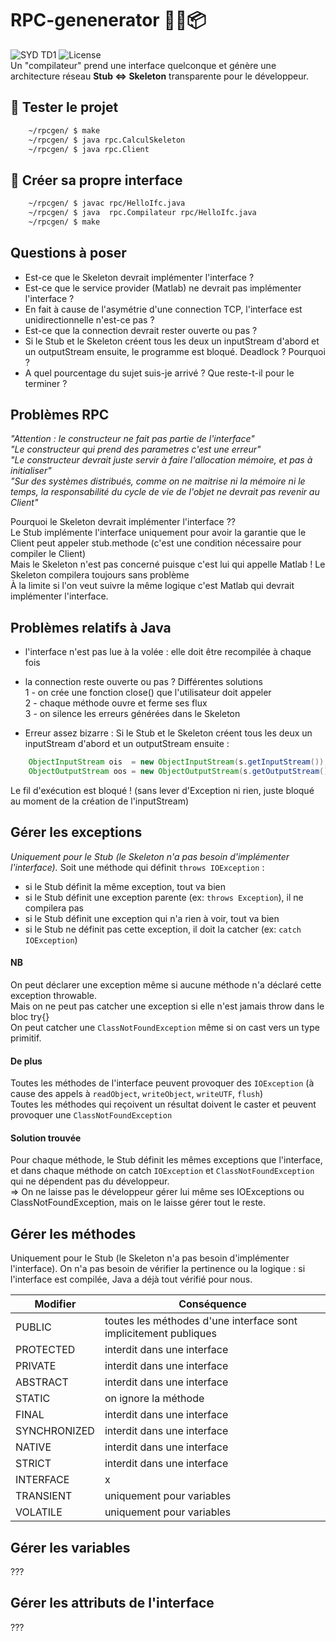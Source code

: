 # RPC-genenerator :pencil::twisted_rightwards_arrows::package:
![SYD TD1](https://img.shields.io/static/v1.svg?label=SYD&message=TD1&color=2aaee6&style=flat)
![License](https://img.shields.io/static/v1.svg?label=License&message=None&color=aaaaaa&style=flat)<br>
Un "compilateur" prend une interface quelconque et génère une architecture réseau **Stub <=> Skeleton** transparente pour le développeur.

## :construction_worker: Tester le projet
```sh
    ~/rpcgen/ $ make
    ~/rpcgen/ $ java rpc.CalculSkeleton
    ~/rpcgen/ $ java rpc.Client
```

## :rocket: Créer sa propre interface
```sh
    ~/rpcgen/ $ javac rpc/HelloIfc.java
    ~/rpcgen/ $ java  rpc.Compilateur rpc/HelloIfc.java
    ~/rpcgen/ $ make
```

## Questions à poser
- Est-ce que le Skeleton devrait implémenter l'interface ?
- Est-ce que le service provider (Matlab) ne devrait pas implémenter l'interface ?
- En fait à cause de l'asymétrie d'une connection TCP, l'interface est unidirectionnelle n'est-ce pas ?
- Est-ce que la connection devrait rester ouverte ou pas ?
- Si le Stub et le Skeleton créent tous les deux un inputStream d'abord et un outputStream ensuite, le programme est bloqué. Deadlock ? Pourquoi ?
- A quel pourcentage du sujet suis-je arrivé ? Que reste-t-il pour le terminer ?

## Problèmes RPC
*"Attention : le constructeur ne fait pas partie de l'interface"<br>
"Le constructeur qui prend des parametres c'est une erreur"<br>
"Le constructeur devrait juste servir à faire l'allocation mémoire, et pas à initialiser"<br>
"Sur des systèmes distribués, comme on ne maitrise ni la mémoire ni le temps, la responsabilité du cycle de vie de l'objet ne devrait pas revenir au Client"<br>*

Pourquoi le Skeleton devrait implémenter l'interface ??<br>
Le Stub implémente l'interface uniquement pour avoir la garantie que le Client peut appeler stub.methode (c'est une condition nécessaire pour compiler le Client)<br>
Mais le Skeleton n'est pas concerné puisque c'est lui qui appelle Matlab ! Le Skeleton compilera toujours sans problème<br>
À la limite si l'on veut suivre la même logique c'est Matlab qui devrait implémenter l'interface.

## Problèmes relatifs à Java
- l'interface n'est pas lue à la volée : elle doit être recompilée à chaque fois

- la connection reste ouverte ou pas ? Différentes solutions<br>
1 - on crée une fonction close() que l'utilisateur doit appeler<br>
2 - chaque méthode ouvre et ferme ses flux<br>
3 - on silence les erreurs générées dans le Skeleton<br>

- Erreur assez bizarre :
Si le Stub et le Skeleton créent tous les deux un inputStream d'abord et un outputStream ensuite :
```java
    ObjectInputStream ois  = new ObjectInputStream(s.getInputStream());
    ObjectOutputStream oos = new ObjectOutputStream(s.getOutputStream());
```
Le fil d'exécution est bloqué ! (sans lever d'Exception ni rien, juste bloqué au moment de la création de l'inputStream)

## Gérer les exceptions
*Uniquement pour le Stub (le Skeleton n'a pas besoin d'implémenter l'interface).*
Soit une méthode qui définit `throws IOException` :
 - si le Stub définit la même exception, tout va bien
 - si le Stub définit une exception parente (ex: `throws Exception`), il ne compilera pas
 - si le Stub définit une exception qui n'a rien à voir, tout va bien
 - si le Stub ne définit pas cette exception, il doit la catcher (ex: `catch IOException`)

#### NB
On peut déclarer une exception même si aucune méthode n'a déclaré cette exception throwable.<br>
Mais on ne peut pas catcher une exception si elle n'est jamais throw dans le bloc try{}<br>
On peut catcher une `ClassNotFoundException` même si on cast vers un type primitif.<br>

#### De plus
Toutes les méthodes de l'interface peuvent provoquer des `IOException` (à cause des appels à `readObject`, `writeObject`, `writeUTF`, `flush`)<br>
Toutes les méthodes qui reçoivent un résultat doivent le caster et peuvent provoquer une `ClassNotFoundException`<br>

#### Solution trouvée
Pour chaque méthode, le Stub définit les mêmes exceptions que l'interface, et dans chaque méthode on catch `IOException` et `ClassNotFoundException` qui ne dépendent pas du développeur.<br>
=> On ne laisse pas le développeur gérer lui même ses IOExceptions ou ClassNotFoundException, mais on le laisse gérer tout le reste.

## Gérer les méthodes
Uniquement pour le Stub (le Skeleton n'a pas besoin d'implémenter l'interface).
On n'a pas besoin de vérifier la pertinence ou la logique : si l'interface est compilée, Java a déjà tout vérifié pour nous.

| Modifier      | Conséquence |
|---------------|-------------|
| PUBLIC        | toutes les méthodes d'une interface sont implicitement publiques |
| PROTECTED     | interdit dans une interface |
| PRIVATE       | interdit dans une interface |
| ABSTRACT      | interdit dans une interface |
| STATIC        | on ignore la méthode |
| FINAL         | interdit dans une interface |
| SYNCHRONIZED  | interdit dans une interface |
| NATIVE        | interdit dans une interface |
| STRICT        | interdit dans une interface |
| INTERFACE     | x |
| TRANSIENT     | uniquement pour variables |
| VOLATILE      | uniquement pour variables |

## Gérer les variables
???

## Gérer les attributs de l'interface
???